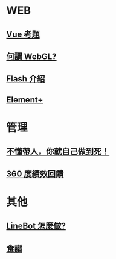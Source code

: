 # WEB

## [Vue 考題](vue/README.md)

## [何謂 WebGL?](webgl/README.md)

## [Flash 介紹](flash/README.md)

## [Element+](element-plus/README.md)

# 管理

## [不懂帶人，你就自己做到死！](book/不懂帶人，你就自己做到死！/READEMD.md)

## [360 度績效回饋](360-degree-feedback/README.md)

# 其他

## [LineBot 怎麼做?](line_bot/README.md)

## [食譜](recipe/recipe.md)
